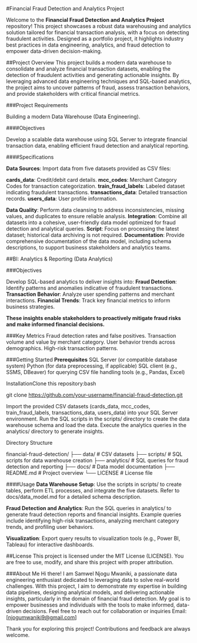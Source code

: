 #Financial Fraud Detection and Analytics Project

Welcome to the **Financial Fraud Detection and Analytics Project** repository!
This project showcases a robust data warehousing and analytics solution tailored for financial transaction analysis, with a focus on detecting fraudulent activities. Designed as a portfolio project, it highlights industry best practices in data engineering, analytics, and fraud detection to empower data-driven decision-making.

##Project Overview
This project builds a modern data warehouse to consolidate and analyze financial transaction datasets, enabling the detection of fraudulent activities and generating actionable insights. By leveraging advanced data engineering techniques and SQL-based analytics, the project aims to uncover patterns of fraud, assess transaction behaviors, and provide stakeholders with critical financial metrics.

###Project Requirements

Building a modern Data Warehouse (Data Engineering).

####Objectives

Develop a scalable data warehouse using SQL Server to integrate financial transaction data, enabling efficient fraud detection and analytical reporting.

####Specifications

**Data Sources**: Import data from five datasets provided as CSV files:

**cards_data**: Credit/debit card details.
**mcc_codes**: Merchant Category Codes for transaction categorization.
**train_fraud_labels**: Labeled dataset indicating fraudulent transactions.
**transactions_data**: Detailed transaction records.
**users_data**: User profile information.

**Data Quality**: Perform data cleansing to address inconsistencies, missing values, and duplicates to ensure reliable analysis.
**Integration**: Combine all datasets into a cohesive, user-friendly data model optimized for fraud detection and analytical queries.
**Script**: Focus on processing the latest dataset; historical data archiving is not required.
**Documentation**: Provide comprehensive documentation of the data model, including schema descriptions, to support business stakeholders and analytics teams.


##BI: Analytics & Reporting (Data Analytics)

###Objectives

Develop SQL-based analytics to deliver insights into:
**Fraud Detection**: Identify patterns and anomalies indicative of fraudulent transactions.
**Transaction Behavior**: Analyze user spending patterns and merchant interactions.
**Financial Trends**: Track key financial metrics to inform business strategies.

**These insights enable stakeholders to proactively mitigate fraud risks and make informed financial decisions.**

###Key Metrics
Fraud detection rates and false positives.
Transaction volume and value by merchant category.
User behavior trends across demographics.
High-risk transaction patterns.

###Getting Started
**Prerequisites**
SQL Server (or compatible database system)
Python (for data preprocessing, if applicable)
SQL client (e.g., SSMS, DBeaver) for querying
CSV file handling tools (e.g., Pandas, Excel)

InstallationClone this repository:bash

git clone https://github.com/your-username/financial-fraud-detection.git

Import the provided CSV datasets (cards_data, mcc_codes, train_fraud_labels, transactions_data, users_data) into your SQL Server environment.
Run the SQL scripts in the scripts/ directory to create the data warehouse schema and load the data.
Execute the analytics queries in the analytics/ directory to generate insights.

Directory Structure

financial-fraud-detection/
├── data/                    # CSV datasets
├── scripts/                 # SQL scripts for data warehouse creation
├── analytics/               # SQL queries for fraud detection and reporting
├── docs/                    # Data model documentation
├── README.md                # Project overview
└── LICENSE                  # License file

####Usage
**Data Warehouse Setup**:
Use the scripts in scripts/ to create tables, perform ETL processes, and integrate the five datasets.
Refer to docs/data_model.md for a detailed schema description.

**Fraud Detection and Analytics**:
Run the SQL queries in analytics/ to generate fraud detection reports and financial insights.
Example queries include identifying high-risk transactions, analyzing merchant category trends, and profiling user behaviors.

**Visualization**:
Export query results to visualization tools (e.g., Power BI, Tableau) for interactive dashboards.

##License
This project is licensed under the MIT License (LICENSE). You are free to use, modify, and share this project with proper attribution.

###About Me
Hi there! I am Samwel Njogu Mwaniki, a passionate data engineering enthusiast dedicated to leveraging data to solve real-world challenges. With this project, I aim to demonstrate my expertise in building data pipelines, designing analytical models, and delivering actionable insights, particularly in the domain of financial fraud detection. My goal is to empower businesses and individuals with the tools to make informed, data-driven decisions.
Feel free to reach out for collaboration or inquiries
Email: [njogumwaniki9@gmail.com]  

Thank you for exploring this project! Contributions and feedback are always welcome.

